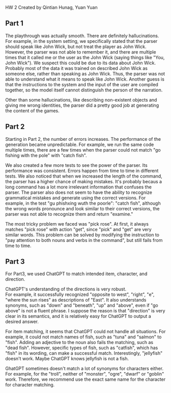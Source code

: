 
HW 2 Created by Qintian Hunag, Yuan Yuan

## Part 1

The playthrough was actually smooth. There are definitely hallucinations. For example, in the system setting, we specifically stated that the parser should speak like John Wick, but not treat the player as John Wick. However, the parser was not able to remember it, and there are multiple times that it called me or the user as the John Wick (saying things like "You, John Wick"). We suspect this could be due to its data about John Wick. Probably most of the data it was trained on described John Wick as someone else, rather than speaking as John Wick. Thus, the parser was not able to understand what it means to speak like John Wick. Another guess is that the instructions to the system and the input of the user are compiled together, so the model itself cannot distinguish the person of the narration.

Other than some hallucinations, like describing non-existent objects and giving me wrong identities, the parser did a pretty good job at generating the content of the games.

## Part 2

Starting in Part 2, the number of errors increases. The performance of the generation became unpredictable. For example, we run the same code multiple times, there are a few times when the parser could not match "go fishing with the pole" with "catch fish".

We also created a few more tests to see the power of the parser. Its performance was consistent. Errors happen from time to time in different tests. We also noticed that when we increased the length of the command, the parser has a higher chance of making mistakes. It's probably becaus a long command has a lot more irrelevant information that confuses the parser. The parser also does not seem to have the ability to recognize grammatical mistakes and generate using the correct versions. For example, in the test "gu phishxing wuth the poorle": "catch fish", although the wrong words pronounce and look similar to their correct versions, the parser was not able to recognize them and return "examine."

The most tricky problem we faced was "pick rose". At first, it always matches "pick rose" with action "get", since "pick" and "get" are very similar words. This problem can be solved by modifying the instruction to "pay attention to both nouns and verbs in the command", but still fails from time to time.

## Part 3

For Part3, we used ChatGPT to match intended item, character, and direction.

ChatGPT's understanding of the directions is very robust.  
For example, it successfully recognized "opposite to west", "right", "e", "where the sun rises" as descriptions of "East".
It also understands synonyms, such as "down" and "beneath", "up" and "above", even if "go above" is not a fluent phrase.
I suppose the reason is that "direction" is very clear in its semantics, and it is relatively easy for ChatGPT to output a desired answer.

For item matching, it seems that ChatGPT could not handle all situations.
For example, it could not match names of fish, such as "tuna" and "salmon" to "fish".
Adding an adjective to the noun also fails the matching, such as "dead fish".
However, specific types of fish, such as "catfish", which has "fish" in its wording, can make a successful match.
Interestingly, "jellyfish" doesn't work. Maybe ChatGPT knows jellyfish is not a fish.

GhatGPT sometimes doesn't match a lot of synonyms for characters either.
For example, for the "troll", neither of "monster", "ogre", "dwarf" or "goblin" work.
Therefore, we recommend use the exact same name for the character for character matching.
